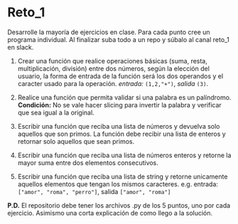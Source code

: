 # Reto_1
Desarrolle la mayoría de ejercicios en clase. Para cada punto cree un programa individual. Al finalizar suba todo a un repo y súbalo al canal reto_1 en slack.

1. Crear una función que realice operaciones básicas (suma, resta, multiplicación, división) entre dos números, según la elección del usuario, la forma de entrada de la función será los dos operandos y el caracter usado para la operación. *entrada:* `(1,2,"+")`, *salida* `(3)`.

2. Realice una función que permita validar si una palabra es un palíndromo. **Condición:** No se vale hacer slicing para invertir la palabra y verificar que sea igual a la original.

3. Escribir una función que reciba una lista de números y devuelva solo aquellos que son primos. La función debe recibir una lista de enteros y retornar solo aquellos que sean primos.

4. Escribir una función que reciba una lista de números enteros y retorne la mayor suma entre dos elementos consecutivos.

5. Escribir una función que reciba una lista de string y retorne unicamente aquellos elementos que tengan los mismos caracteres. e.g. entrada: `["amor", "roma", "perro"]`, salida `["amor", "roma"]`

**P.D.** El repositorio debe tener los archivos .py de los 5 puntos, uno por cada ejercicio. Asimismo una corta explicación de como llego a la solución.
